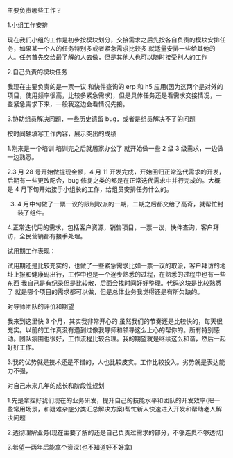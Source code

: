 <!--
 * @Description: @Description
 * @Author: zhouy
 * @Date: 2022-05-22 19:56:40
 * @LastEditTime: 2022-05-22 20:17:02
 * @LastEditors: zhouy
-->

主要负责哪些工作？

1.小组工作安排

现在我们小组的工作是初步按模块划分，交接需求之后先按各自负责的模块安排任务，如果某一个人的任务特别多或者紧急需求比较多 就适量安排一些给其他的人。任务首先交给最了解的人去做，但是其他人也可以随时接受别人的工作

2.自己负责的模块任务

我现在主要负责的是一票一议 和快件查询的 erp 和 h5 应用(因为这两个是对外的项目，使用频率很高，比较多紧急需求)，但是具体任务还是看需求交接情况，一些紧急需求下来，一般我这边会看情况先接。

3.协助组员解决问题，一些历史遗留 bug，或者是组员解决不了的问题

按时间轴填写工作内容，展示突出的成绩

1.刚来是一个培训 培训完之后就居家办公了 就开始做一些 2 级 3 级需求，一边做一边熟悉。

2.3 月 28 号开始做提现金额，4 月 11 开发完成，开始回归正常迭代需求的开发，后期有一些更改配合，bug 修复之类的都是在正常迭代需求中并行完成的。大概是 4 月下旬开始接手小组长的工作，给组员安排任务什么的。

3. 4 月中旬做了一票一议的限制取派的一期，二期之后都交给了高奇，就帮忙封装了组件。

4.正常迭代用的需求，包括客户资源，销售项目，一票一议，快件查询，客户拜访，全民营销都有接手处理。

试用期工作表现：

试用期还是比较充实的，也做了一些紧急需求比如一票一议的取派，客户拜访的地址上报和健康码出行，工作中也是一个逐步熟悉的过程，在熟悉的过程中也有一些东西 我自己是有纪录但是比较散，后面会找时间好好整理。代码这块是比较熟悉了 就是哪个项目的需求都可以做，但是总体业务我觉得还是有所欠缺的。

对导师团队的评价和期望

我来到这里快 3 个月，其实我非常开心的 虽然我们的节奏还是比较快的，每天很充实。以前的工作真没有遇到过像我导师和领导这么上心的帮你的。所有特别感动。团队氛围也很好，工作流程比较合理。我的期望就是继续这么和谐，然后一起好好工作。

3.我的优势就是技术还是不错的，人也比较皮实。工作比较投入。劣势就是表达能力不强，

对自己未来几年的成长和阶段性规划

1.先是拿捏好我们现在的业务研发，提升自己的技能水平和团队的开发效率(把一些常用场景，和疑难杂症分类汇总解决方案)帮忙新人快速进入开发和帮助老人解决问题

2.透彻理解业务(现在主要了解的还是自己负责过需求的部分，不够连贯不够透彻)

3.希望一两年后能拿个资深(也不知道好不好拿)
